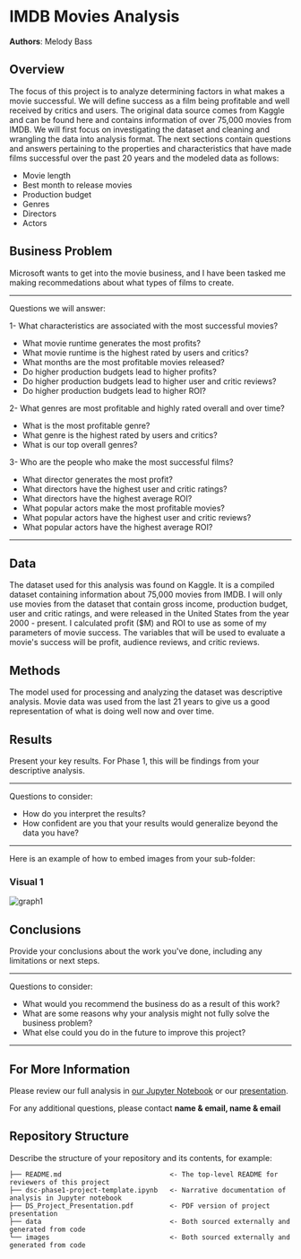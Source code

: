 # IMDB Movies Analysis

**Authors**: Melody Bass

## Overview

The focus of this project is to analyze determining factors in what makes a movie successful. We will define success as a film being profitable and well received by critics and users. The original data source comes from Kaggle and can be found here and contains information of over 75,000 movies from IMDB. We will first focus on investigating the dataset and cleaning and wrangling the data into analysis format. The next sections contain questions and answers pertaining to the properties and characteristics that have made films successful over the past 20 years and the modeled data as follows:
* Movie length 
* Best month to release movies
* Production budget
* Genres
* Directors
* Actors 

## Business Problem

Microsoft wants to get into the movie business, and I have been tasked me making recommedations about what types of films to create.


***
Questions we will answer:

1- What characteristics are associated with the most successful movies?
* What movie runtime generates the most profits?
* What movie runtime is the highest rated by users and critics?
* What months are the most profitable movies released?
* Do higher production budgets lead to higher profits?
* Do higher production budgets lead to higher user and critic reviews?
* Do higher production budgets lead to higher ROI?

2- What genres are most profitable and highly rated overall and over time?
* What is the most profitable genre?
* What genre is the highest rated by users and critics?
* What is our top overall genres?

3- Who are the people who make the most successful films?
* What director generates the most profit?
* What directors have the highest user and critic ratings?
* What directors have the highest average ROI?
* What popular actors make the most profitable movies?
* What popular actors have the highest user and critic reviews?
* What popular actors have the highest average ROI?
***

## Data

The dataset used for this analysis was found on Kaggle. It is a compiled dataset containing information about 75,000 movies from IMDB. I will only use movies from the dataset that contain gross income, production budget, user and critic ratings, and were released in the United States from the year 2000 - present. I calculated profit ($M) and ROI to use as some of my parameters of movie success.  The variables that will be used to evaluate a movie's success will be profit, audience reviews, and critic reviews.

## Methods

The model used for processing and analyzing the dataset was descriptive analysis. Movie data was used from the last 21 years to give us a good representation of what is doing well now and over time.

## Results

Present your key results. For Phase 1, this will be findings from your descriptive analysis.

***
Questions to consider:
* How do you interpret the results?
* How confident are you that your results would generalize beyond the data you have?
***

Here is an example of how to embed images from your sub-folder:

### Visual 1
![graph1](./images/viz1.png)

## Conclusions

Provide your conclusions about the work you've done, including any limitations or next steps.

***
Questions to consider:
* What would you recommend the business do as a result of this work?
* What are some reasons why your analysis might not fully solve the business problem?
* What else could you do in the future to improve this project?
***

## For More Information

Please review our full analysis in [our Jupyter Notebook](./dsc-phase1-project-template.ipynb) or our [presentation](./DS_Project_Presentation.pdf).

For any additional questions, please contact **name & email, name & email**

## Repository Structure

Describe the structure of your repository and its contents, for example:

```
├── README.md                           <- The top-level README for reviewers of this project
├── dsc-phase1-project-template.ipynb   <- Narrative documentation of analysis in Jupyter notebook
├── DS_Project_Presentation.pdf         <- PDF version of project presentation
├── data                                <- Both sourced externally and generated from code
└── images                              <- Both sourced externally and generated from code
```
